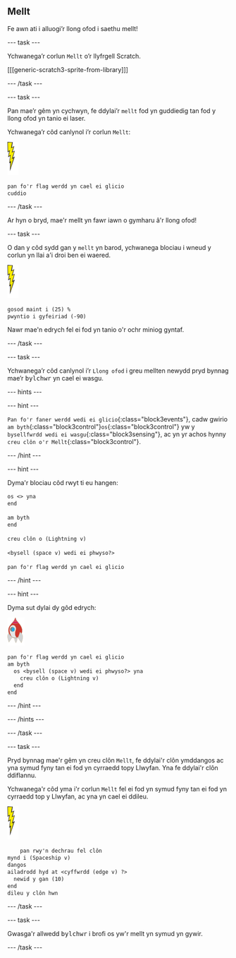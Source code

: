 ## Mellt

Fe awn ati i alluogi’r llong ofod i saethu mellt!

--- task ---

Ychwanega’r corlun `Mellt` o’r llyfrgell Scratch.

[[[generic-scratch3-sprite-from-library]]]

--- /task ---

--- task ---

Pan mae’r gêm yn cychwyn, fe ddylai’r `mellt` fod yn guddiedig tan fod y llong ofod yn tanio ei laser.

Ychwanega’r côd canlynol i’r corlun `Mellt`:

![corlun mellt](images/lightning-sprite.png)

```blocks3
pan fo'r flag werdd yn cael ei glicio
cuddio
```

--- /task ---

Ar hyn o bryd, mae'r mellt yn fawr iawn o gymharu â'r llong ofod!

--- task ---

O dan y côd sydd gan y `mellt` yn barod, ychwanega blociau i wneud y corlun yn llai a'i droi ben ei waered.

![corlun mellt](images/lightning-sprite.png)

```blocks3
gosod maint i (25) %
pwyntio i gyfeiriad (-90)
```

Nawr mae'n edrych fel ei fod yn tanio o'r ochr miniog gyntaf.

--- /task ---

--- task ---

Ychwanega’r côd canlynol i’r `Llong ofod` i greu mellten newydd pryd bynnag mae’r <kbd>bylchwr</kbd> yn cael ei wasgu.

--- hints ---


--- hint ---

`Pan fo'r faner werdd wedi ei glicio`{:class="block3events"}, cadw gwirio `am byth`{:class="block3control"}`os`{:class="block3control"} yw y `bysellfwrdd wedi ei wasgu`{:class="block3sensing"}, ac yn yr achos hynny `creu clôn o'r Mellt`{:class="block3control"}.

--- /hint ---

--- hint ---

Dyma'r blociau côd rwyt ti eu hangen:

```blocks3
os <> yna
end

am byth
end

creu clôn o (Lightning v)

<bysell (space v) wedi ei phwyso?>

pan fo'r flag werdd yn cael ei glicio
```

--- /hint ---

--- hint ---

Dyma sut dylai dy gôd edrych:

![corlun roced](images/rocket-sprite.png)

```blocks3
pan fo'r flag werdd yn cael ei glicio
am byth 
  os <bysell (space v) wedi ei phwyso?> yna 
    creu clôn o (Lightning v)
  end
end
```

--- /hint ---

--- /hints ---

--- /task ---

--- task ---

Pryd bynnag mae'r gêm yn creu clôn `Mellt`, fe ddylai'r clôn ymddangos ac yna symud fyny tan ei fod yn cyrraedd topy Llwyfan. Yna fe ddylai'r clôn ddiflannu.

Ychwanega'r côd yma i'r corlun `Mellt` fel ei fod yn symud fyny tan ei fod yn cyrraedd top y Llwyfan, ac yna yn cael ei ddileu.

![corlun mellt](images/lightning-sprite.png)

```blocks3
    pan rwy'n dechrau fel clôn
mynd i (Spaceship v)
dangos
ailadrodd hyd at <cyffwrdd (edge v) ?> 
  newid y gan (10)
end
dileu y clôn hwn
```

--- /task ---

--- task ---

Gwasga'r allwedd <kbd>bylchwr</kbd> i brofi os yw'r mellt yn symud yn gywir.

--- /task ---